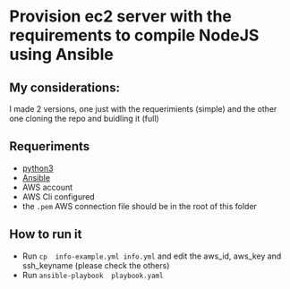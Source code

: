 # Provision ec2 server with the requirements to compile NodeJS using Ansible

## My considerations:  

I made 2 versions, one just with the requerimients (simple) and the other one cloning the repo and buidling it (full)


## Requeriments

- [python3](https://www.python.org/downloads/)
- [Ansible](https://ansible.com/)
- AWS account
- AWS Cli configured
- the `.pem` AWS connection file should be in the root of this folder

## How to run it

- Run `cp  info-example.yml info.yml` and edit the aws_id, aws_key and ssh_keyname (please check the others) 
- Run `ansible-playbook  playbook.yaml`

